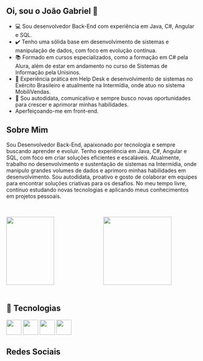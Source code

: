 ## Oi, sou o João Gabriel 👋

- 💻 Sou desenvolvedor Back-End com experiência em Java, C#, Angular e SQL.
- ✔️ Tenho uma sólida base em desenvolvimento de sistemas e manipulação de dados, com foco em evolução contínua.
- 📚 Formado em cursos especializados, como a formação em C# pela Alura, além de estar em andamento no curso de Sistemas de Informação pela Unisinos.
- 🔧 Experiência prática em Help Desk e desenvolvimento de sistemas no Exército Brasileiro e atualmente na Intermídia, onde atuo no sistema MobiliVendas.
- 🌟 Sou autodidata, comunicativo e sempre busco novas oportunidades para crescer e aprimorar minhas habilidades.
- Aperfeiçoando-me em front-end.

## Sobre Mim
  
<div>
  Sou Desenvolvedor Back-End, apaixonado por tecnologia e sempre buscando aprender e evoluir. Tenho experiência em Java, C#, Angular e SQL, com foco em criar soluções eficientes e escaláveis. Atualmente, trabalho no desenvolvimento e sustentação de sistemas na Intermídia, onde manipulo grandes volumes de dados e aprimoro minhas habilidades em desenvolvimento.
  Sou autodidata, proativo e gosto de colaborar em equipes para encontrar soluções criativas para os desafios. No meu tempo livre, continuo estudando novas tecnologias e aplicando meus conhecimentos em projetos pessoais.
<div/> <br>
  
##

<div>
  <img height="180em" width="50%" src="https://github-readme-stats.vercel.app/api?username=joaogabriel43&show_icons=true&theme=tokyonight&locale=pt-br"/>
  <img height="180em" src="https://github-readme-stats.vercel.app/api/top-langs/?username=joaogabriel43&hide_progress=false&theme=tokyonight&layout=compact&locale=pt-br"/>
</div> <br>

## 🚀 Tecnologias

<div>
  <img width="40px" src="https://cdn.jsdelivr.net/gh/devicons/devicon@latest/icons/java/java-original-wordmark.svg" />
  <img width="40px" src="https://cdn.jsdelivr.net/gh/devicons/devicon@latest/icons/csharp/csharp-original.svg" />
  <img width="40px" src="https://cdn.jsdelivr.net/gh/devicons/devicon@latest/icons/microsoftsqlserver/microsoftsqlserver-original-wordmark.svg" />
  <img width="40px" src="https://cdn.jsdelivr.net/gh/devicons/devicon@latest/icons/angular/angular-original.svg" />
</div>

## Redes Sociais

